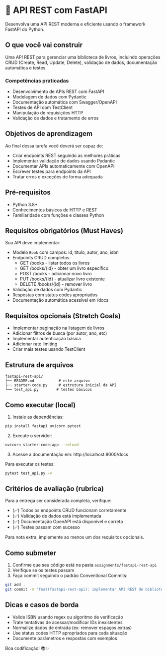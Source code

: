 # 🚀 API REST com FastAPI

Desenvolva uma API REST moderna e eficiente usando o framework FastAPI do Python.

## O que você vai construir

Uma API REST para gerenciar uma biblioteca de livros, incluindo operações CRUD (Create, Read, Update, Delete), validação de dados, documentação automática e testes.

### Competências praticadas

- Desenvolvimento de APIs REST com FastAPI
- Modelagem de dados com Pydantic
- Documentação automática com Swagger/OpenAPI
- Testes de API com TestClient
- Manipulação de requisições HTTP
- Validação de dados e tratamento de erros

## Objetivos de aprendizagem

Ao final dessa tarefa você deverá ser capaz de:

- Criar endpoints REST seguindo as melhores práticas
- Implementar validação de dados usando Pydantic
- Documentar APIs automaticamente com OpenAPI
- Escrever testes para endpoints da API
- Tratar erros e exceções de forma adequada

## Pré-requisitos

- Python 3.8+
- Conhecimentos básicos de HTTP e REST
- Familiaridade com funções e classes Python

## Requisitos obrigatórios (Must Haves)

Sua API deve implementar:

- Modelo `Book` com campos: id, título, autor, ano, isbn
- Endpoints CRUD completos:
  - GET /books - listar todos os livros
  - GET /books/{id} - obter um livro específico
  - POST /books - adicionar novo livro
  - PUT /books/{id} - atualizar livro existente
  - DELETE /books/{id} - remover livro
- Validação de dados com Pydantic
- Respostas com status codes apropriados
- Documentação automática acessível em /docs

## Requisitos opcionais (Stretch Goals)

- Implementar paginação na listagem de livros
- Adicionar filtros de busca (por autor, ano, etc)
- Implementar autenticação básica
- Adicionar rate limiting
- Criar mais testes usando TestClient

## Estrutura de arquivos

```
fastapi-rest-api/
├── README.md           # este arquivo
├── starter-code.py     # estrutura inicial da API
└── test_api.py        # testes básicos
```

## Como executar (local)

1. Instale as dependências:

```bash
pip install fastapi uvicorn pytest
```

2. Execute o servidor:

```bash
uvicorn starter-code:app --reload
```

3. Acesse a documentação em: http://localhost:8000/docs

Para executar os testes:

```bash
pytest test_api.py -v
```

## Critérios de avaliação (rubrica)

Para a entrega ser considerada completa, verifique:

- (✅) Todos os endpoints CRUD funcionam corretamente
- (✅) Validação de dados está implementada
- (✅) Documentação OpenAPI está disponível e correta
- (✅) Testes passam com sucesso

Para nota extra, implemente ao menos um dos requisitos opcionais.

## Como submeter

1. Confirme que seu código está na pasta `assignments/fastapi-rest-api`
2. Verifique se os testes passam
3. Faça commit seguindo o padrão Conventional Commits:

```bash
git add .
git commit -m "feat(fastapi-rest-api): implementar API REST de biblioteca"
```

## Dicas e casos de borda

- Valide ISBN usando regex ou algoritmo de verificação
- Trate tentativas de acessar/modificar IDs inexistentes
- Normalize dados de entrada (ex: remover espaços extras)
- Use status codes HTTP apropriados para cada situação
- Documente parâmetros e respostas com exemplos

Boa codificação! 📚✨